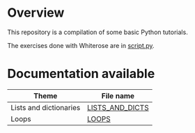 # Overview

This repository is a compilation of some basic Python tutorials.

The exercises done with Whiterose are in [script.py](script.py).

# Documentation available

| Theme                  | File name                                    |
|------------------------|----------------------------------------------|
| Lists and dictionaries | [LISTS_AND_DICTS](README/LISTS_AND_DICTS.md) |
| Loops                  | [LOOPS](README/LOOPS.md)                     |
